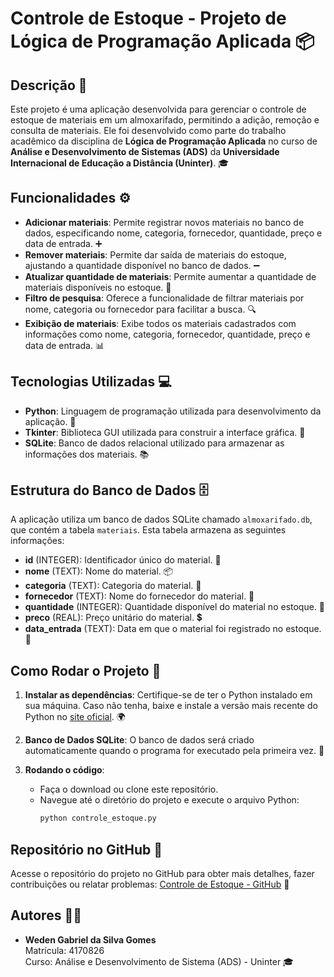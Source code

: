 # Controle de Estoque - Projeto de Lógica de Programação Aplicada 📦

## Descrição 📝

Este projeto é uma aplicação desenvolvida para gerenciar o controle de estoque de materiais em um almoxarifado, permitindo a adição, remoção e consulta de materiais. Ele foi desenvolvido como parte do trabalho acadêmico da disciplina de **Lógica de Programação Aplicada** no curso de **Análise e Desenvolvimento de Sistemas (ADS)** da **Universidade Internacional de Educação a Distância (Uninter)**. 🎓

## Funcionalidades ⚙️

- **Adicionar materiais**: Permite registrar novos materiais no banco de dados, especificando nome, categoria, fornecedor, quantidade, preço e data de entrada. ➕
- **Remover materiais**: Permite dar saída de materiais do estoque, ajustando a quantidade disponível no banco de dados. ➖
- **Atualizar quantidade de materiais**: Permite aumentar a quantidade de materiais disponíveis no estoque. 🔄
- **Filtro de pesquisa**: Oferece a funcionalidade de filtrar materiais por nome, categoria ou fornecedor para facilitar a busca. 🔍
- **Exibição de materiais**: Exibe todos os materiais cadastrados com informações como nome, categoria, fornecedor, quantidade, preço e data de entrada. 📊

## Tecnologias Utilizadas 💻

- **Python**: Linguagem de programação utilizada para desenvolvimento da aplicação. 🐍
- **Tkinter**: Biblioteca GUI utilizada para construir a interface gráfica. 🎨
- **SQLite**: Banco de dados relacional utilizado para armazenar as informações dos materiais. 📚

## Estrutura do Banco de Dados 🗄️

A aplicação utiliza um banco de dados SQLite chamado `almoxarifado.db`, que contém a tabela `materiais`. Esta tabela armazena as seguintes informações:

- **id** (INTEGER): Identificador único do material. 🔑
- **nome** (TEXT): Nome do material. 📦
- **categoria** (TEXT): Categoria do material. 📂
- **fornecedor** (TEXT): Nome do fornecedor do material. 🏢
- **quantidade** (INTEGER): Quantidade disponível do material no estoque. 🔢
- **preco** (REAL): Preço unitário do material. 💲
- **data_entrada** (TEXT): Data em que o material foi registrado no estoque. 📅

## Como Rodar o Projeto 🚀

1. **Instalar as dependências**: Certifique-se de ter o Python instalado em sua máquina. Caso não tenha, baixe e instale a versão mais recente do Python no [site oficial](https://www.python.org/downloads/). 🌍

2. **Banco de Dados SQLite**: O banco de dados será criado automaticamente quando o programa for executado pela primeira vez. 💾

3. **Rodando o código**:
   - Faça o download ou clone este repositório.
   - Navegue até o diretório do projeto e execute o arquivo Python:
     ```bash
     python controle_estoque.py
     ```

## Repositório no GitHub 🔗

Acesse o repositório do projeto no GitHub para obter mais detalhes, fazer contribuições ou relatar problemas: [Controle de Estoque - GitHub](https://github.com/wedengabriel/Controle-de-Estoque) 📍

## Autores 👨‍💻

- **Weden Gabriel da Silva Gomes**  
  Matrícula: 4170826  
  Curso: Análise e Desenvolvimento de Sistema (ADS) - Uninter 🎓